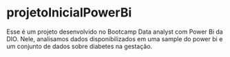 # projetoInicialPowerBi
Esse é um projeto desenvolvido no Bootcamp Data analyst com Power Bi da DIO. Nele, analisamos dados disponibilizados em uma sample do power bi e um conjunto de dados sobre diabetes na gestação.
